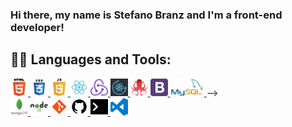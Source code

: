 ### Hi there, my name is Stefano Branz and I'm a front-end developer!

## 👨‍💻 Languages and Tools:

<a href="#"><img alt="HTML5" title="HTML5" height="28px"
  src="https://raw.githubusercontent.com/Stefano020/Stefano020/main/Icons/html5-64px.png" />
</a>
<a href="#"><img alt="CSS3" title="CSS3" height="28px"
  src="https://raw.githubusercontent.com/Stefano020/Stefano020/main/Icons/css3-64px.png" />
</a>
<a href="#"><img alt="JavaScript" title="JavaScript" height="28px"
  src="https://raw.githubusercontent.com/Stefano020/Stefano020/main/Icons/javascript-64px.png" />
</a>
<a href="#"><img alt="React" title="React" height="28px"
  src="https://raw.githubusercontent.com/Stefano020/Stefano020/main/Icons/react-64px.png" />
</a>
<a href="#"><img alt="React Redux" title="React Redux" height="28px"
  src="https://raw.githubusercontent.com/Stefano020/Stefano020/main/Icons/redux-64px.png" />
</a>
<a href="#"><img alt="React Hooks" title="React Hooks" height="28px"
  src="https://raw.githubusercontent.com/Stefano020/Stefano020/main/Icons/react-hooks.png" />
</a>
<a href="#"><img alt="React Testing Library" title="React Testing Library" height="28px"
  src="https://raw.githubusercontent.com/Stefano020/Stefano020/main/Icons/react-testing-library-128px.png" />
</a>
<a href="#"><img alt="Bootstrap" title="Bootstrap" height="28px"
  src="https://raw.githubusercontent.com/Stefano020/Stefano020/main/Icons/bootstrap-64px.png" />
</a>
<a href="#"><img alt="MySQL" title="MySQL" height="28px"
  src="https://raw.githubusercontent.com/Stefano020/Stefano020/main/Icons/MySQL-64px.png" />
</a> -->      
<a href="#"><img alt="MongoDB" title="MongoDB" height="28px"
  src="https://raw.githubusercontent.com/Stefano020/Stefano020/main/Icons/mongodb-64px.png" />
</a>
<a href="#"><img alt="NodeJS" title="NodeJS" height="28px"
  src="https://raw.githubusercontent.com/Stefano020/Stefano020/main/Icons/nodejs-64px.png" />
</a>
<a href="#"><img alt="Git" title="Git" height="28px"
  src="https://raw.githubusercontent.com/Stefano020/Stefano020/main/Icons/git-48px.png" />
</a>
<a href="#"><img alt="GitHub" title="GitHub" height="28px"
  src="https://raw.githubusercontent.com/Stefano020/Stefano020/main/Icons/github-48px.png" />
</a>
<a href="#"><img alt="Terminal" title="Terminal" height="28px"
  src="https://raw.githubusercontent.com/Stefano020/Stefano020/main/Icons/terminal-64px.png" />
</a>
<a href="#"><img alt="Visual Studio Code" title="Visual Studio Code" height="28px"
  src="https://raw.githubusercontent.com/Stefano020/Stefano020/main/Icons/visual-studio-code-64px.png" />
</a>
     
